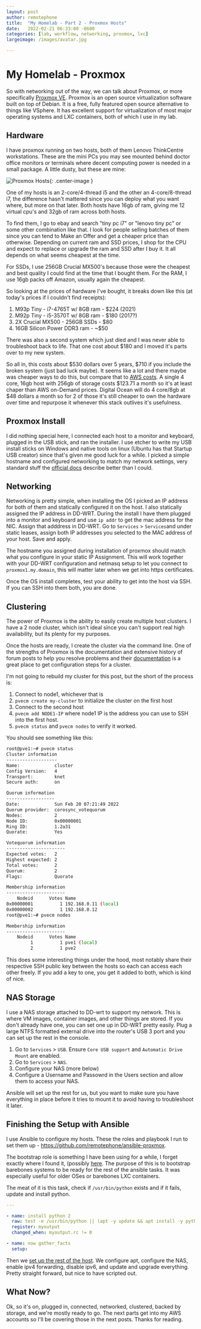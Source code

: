 ```yaml
---
layout: post
author: remotephone
title:  "My Homelab - Part 2 - Proxmox Hosts"
date:   2022-02-21 06:33:00 -0600
categories: [lab, workflow, networking, proxmox, lxc]
largeimage: /images/avatar.jpg

---
```


# My Homelab - Proxmox

So with networking out of the way, we can talk about Proxmox, or more specifically [Proxmox VE](https://www.proxmox.com/en/proxmox-ve). Proxmox is an open source virtualization software built on top of Debian. It is a free, fully featured open source alternative to things like VSphere. It has excellent support for virtualization of most major operating systems and LXC containers, both of which I use in my lab. 

## Hardware

I have proxmox running on two hosts, both of them Lenovo ThinkCentre workstations. These are the mini PCs you may see mounted behind doctor office monitors or terminals where decent computing power is needed in a small package. A little dusty, but these are mine:

![Proxmox Hosts]({{site.url}}/images/lab2_01.png){: .center-image }

One of my hosts is an 2-core/4-thread i5 and the other an 4-core/8-thread i7, the difference hasn't mattered since you can deploy what you want where, but more on that later. Both hosts have 16gb of ram, giving me 12 virtual cpu's and 32gb of ram across both hosts. 

To find them, I go to ebay and search "tiny pc i7" or "lenovo tiny pc" or some other combination like that. I look for people selling batches of them since you can tend to Make an Offer and get a cheaper price than otherwise. Depending on current ram and SSD prices, I shop for the CPU and expect to replace or upgrade the ram and SSD after I buy it. It all depends on what seems cheapest at the time. 

For SSDs, I use 256GB Crucial MX500's because those were the cheapest and best quality I could find at the time that I bought them. For the RAM, I use 16gb packs off Amazon, usually again the cheapest. 

So looking at the prices of hardware I've bought, it breaks down like this (at today's prices if I couldn't find receipts):

1. M93p Tiny - i7-4765T w/ 8GB ram - $224 (2021)
2. M92p Tiny - i5-3570T w/ 8GB ram - $180 (2017?)
3. 2X Crucial MX500 - 256GB SSDs - $80 
4. 16GB Silicon Power DDR3 ram - ~$50

There was also a second system which just died and I was never able to troubleshoot back to life. That one cost about $180 and I moved it's parts over to my new system.

So all in, this costs about $530 dollars over 5 years, $710 if you include the broken system (just bad luck maybe). It seems like a lot and there maybe was cheaper ways to do this, but compare that to [AWS costs](https://calculator.aws/#/createCalculator/EC2). A single 4 core, 16gb host with 256gb of storage costs $123.71 a month so it's at least chaper than AWS on-Demand prices. Digital Ocean will do 4 core/8gb at $48 dollars a month so for 2 of those it's still cheaper to own the hardware over time and repurpose it whenever this stack outlives it's usefulness.

## Proxmox Install

I did nothing special here, I connected each host to a monitor and keyboard, plugged in the USB stick, and ran the installer. I use etcher to write my USB install sticks on Windows and native tools on linux (Ubuntu has that Startup USB creator) since that's given me good luck for a while. I picked a simple hostname and configured networking to match my network settings, very standard stuff the [official docs](https://www.proxmox.com/en/proxmox-ve/get-started) describe better than I could. 

## Networking

Networking is pretty simple, when installing the OS I picked an IP address for both of them and statically configured it on the host. I also statically assigned the IP address in DD-WRT. During the install I have them plugged into a monitor and keyboard and use `ip addr` to get the mac address for the NIC. Assign that adddress in DD-WRT. Go to `Services` > `Services`and under static leases, assign both IP addresses you selected to the MAC address of your host. Save and apply. 

The hostname you assigned during installation of proxmox should match what you configure in your static IP Assignment. This will work together with your DD-WRT configuration and netmasq setup to let you connect to `proxmox1.my.domain`, this will matter later when we get into https certificates. 

Once the OS install completes, test your ability to get into the host via SSH. If you can SSH into them both, you are done. 

## Clustering

The power of Proxmox is the ability to easily create multiple host clusters. I have a 2 node cluster, which isn't ideal since you can't support real high availability, but its plenty for my purposes.

Once the hosts are ready, I create the cluster via the command line. One of the strengths of Proxmox is the documentation and extensive history of forum posts to help you resolve problems and their [documentation](https://pve.proxmox.com/wiki/Cluster_Manager) is a great place to get configuration steps for a cluster. 

I'm not going to rebuild my cluster for this post, but the short of the process is:

1. Connect to node1, whichever that is
2. `pvecm create my-cluster` to initialize the cluster on the first host
3. Connect to the second host
4. `pvecm add NODE1-IP` where node1 IP is the address you can use to SSH into the first host.
5. `pvecm status` and `pvecm nodes` to verify it worked. 

You should see something like this:

```sh
root@pve1:~# pvecm status
Cluster information
-------------------
Name:             cluster
Config Version:   4
Transport:        knet
Secure auth:      on

Quorum information
------------------
Date:             Sun Feb 20 07:21:49 2022
Quorum provider:  corosync_votequorum
Nodes:            2
Node ID:          0x00000001
Ring ID:          1.2a31
Quorate:          Yes

Votequorum information
----------------------
Expected votes:   2
Highest expected: 2
Total votes:      2
Quorum:           2  
Flags:            Quorate 

Membership information
----------------------
    Nodeid      Votes Name
0x00000001          1 192.168.0.11 (local)
0x00000002          1 192.168.0.12
root@pve1:~# pvecm nodes

Membership information
----------------------
    Nodeid      Votes Name
         1          1 pve1 (local)
         2          1 pve2
```

This does some interesting things under the hood, most notably share their respective SSH public key between the hosts so each can access each other freely.  If you add a key to one, you get it added to both, which is kind of nice. 


## NAS Storage

I use a NAS storage attached to DD-wrt to support my network. This is where VM images, container images, and other things are stored. If you don't already have one, you can set one up in DD-WRT pretty easily. Plug a large NTFS formatted external drive into the router's USB 3 port and you can set up the rest in the console. 

1. Go to `Services` > `USB`. Ensure `Core USB support` and `Automatic Drive Mount` are enabled.
2. Go to `Services` > `NAS`.
3. Configure your NAS (more below)
4. Configure a Username and Passowrd in the Users section and allow them to access your NAS.

Ansible will set up the rest for us, but you want to make sure you have everything in place before it tries to mount it to avoid having to troubleshoot it later.

## Finishing the Setup with Ansible

I use Ansible to configure my hosts. These the roles and playbook I run to set them up - https://github.com/remotephone/ansible-proxmox.

The bootstrap role is something I have been using for a while, I forget exactly where I found it, (possibly [here](https://gist.github.com/gwillem/4ba393dceb55e5ae276a87300f6b8e6f?). The purpose of this is to bootstrap barebones systems to be ready for the rest of the ansible tasks. It was especially useful for older OSes or barebones LXC containers.

The meat of it is this task, check if `/usr/bin/python` exists and if it fails, update and install python.

```yaml
---

- name: install python 2
  raw: test -e /usr/bin/python || (apt -y update && apt install -y python-minimal)
  register: myoutput
  changed_when: myoutput.rc != 0

- name: now gather_facts
  setup:
```

Then we [set up the rest of the host](https://github.com/remotephone/ansible-proxmox/blob/master/roles/hostconfig/tasks/main.yml). We configure apt, configure the NAS, enable ipv4 forwarding, disable ipv6, and update and upgrade everything. Pretty straight forward, but nice to have scripted out. 

## What Now?

Ok, so it's on, plugged in, connected, networked, clustered, backed by storage, and we're mostly ready to go. The next parts get into my AWS accounts so I'll be covering those in the next posts. Thanks for reading.